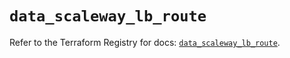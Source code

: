 # `data_scaleway_lb_route`

Refer to the Terraform Registry for docs: [`data_scaleway_lb_route`](https://registry.terraform.io/providers/scaleway/scaleway/2.49.0/docs/data-sources/lb_route).
